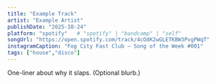 ```yaml
---
title: "Example Track"
artist: "Example Artist"
publishDate: "2025-10-24"
platform: "spotify"   # "spotify" | "bandcamp" | "self"
songUrl: "https://open.spotify.com/track/4cOdK2wGLETKBW3PvgPWqT"
instagramCaption: "Fog City Fast Club — Song of the Week #001"
tags: ["house","disco"]
---
```

One-liner about why it slaps. (Optional blurb.)
